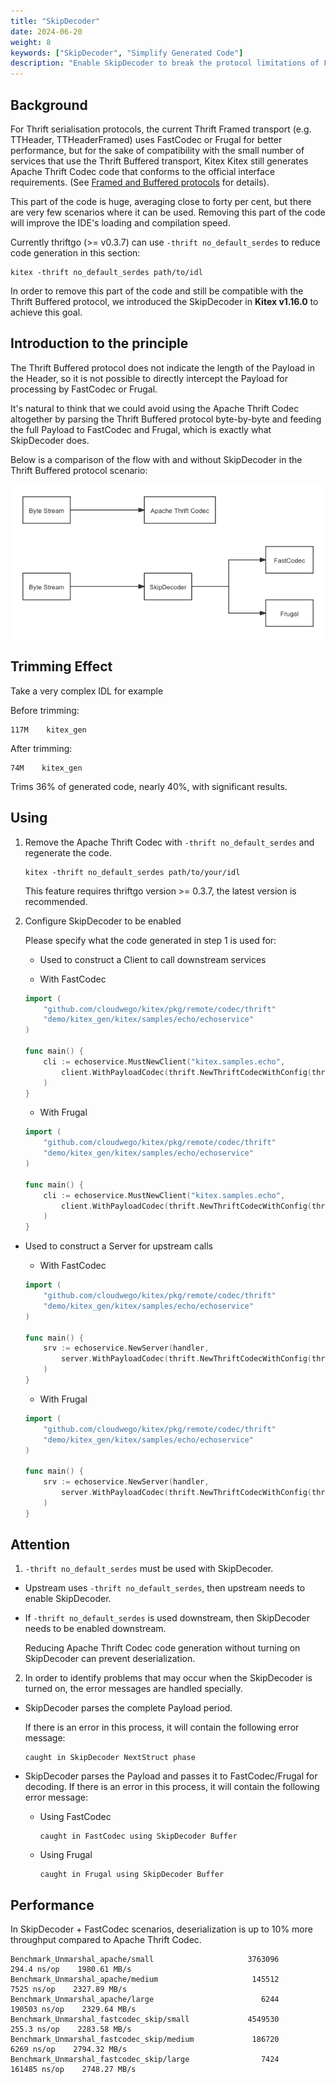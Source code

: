 ```yaml
---
title: "SkipDecoder"
date: 2024-06-20
weight: 8
keywords: ["SkipDecoder", "Simplify Generated Code"]
description: "Enable SkipDecoder to break the protocol limitations of Frugal and FastCodec, and simplify the generated code"
---
```


## Background

For Thrift serialisation protocols, the current Thrift Framed transport (e.g. TTHeader, TTHeaderFramed) uses FastCodec or Frugal for better performance, but for the sake of compatibility with the small number of services that use the Thrift Buffered transport, Kitex Kitex still generates Apache Thrift Codec code that conforms to the official interface requirements. (See [Framed and Buffered protocols](https://github.com/apache/thrift/blob/master/doc/specs/thrift-rpc.md#framed-vs-unframed-transport) for details).

This part of the code is huge, averaging close to forty per cent, but there are very few scenarios where it can be used. Removing this part of the code will improve the IDE's loading and compilation speed.

Currently thriftgo (>= v0.3.7) can use `-thrift no_default_serdes` to reduce code generation in this section:

```shell
kitex -thrift no_default_serdes path/to/idl
```

In order to remove this part of the code and still be compatible with the Thrift Buffered protocol, we introduced the SkipDecoder in **Kitex v1.16.0** to achieve this goal.

## Introduction to the principle

The Thrift Buffered protocol does not indicate the length of the Payload in the Header, so it is not possible to directly intercept the Payload for processing by FastCodec or Frugal.

It's natural to think that we could avoid using the Apache Thrift Codec altogether by parsing the Thrift Buffered protocol byte-by-byte and feeding the full Payload to FastCodec and Frugal, which is exactly what SkipDecoder does.

Below is a comparison of the flow with and without SkipDecoder in the Thrift Buffered protocol scenario:

![img](/img/docs/skip_decoder_process_comparison.png)

## Trimming Effect

Take a very complex IDL for example

Before trimming:

```
117M    kitex_gen
```

After trimming:

```
74M    kitex_gen
```

Trims 36% of generated code, nearly 40%, with significant results.

## Using

1. Remove the Apache Thrift Codec with `-thrift no_default_serdes` and regenerate the code.

   ```shell
   kitex -thrift no_default_serdes path/to/your/idl
   ```
    
   This feature requires thriftgo version >= 0.3.7, the latest version is recommended.

2.  Configure SkipDecoder to be enabled 

    Please specify what the code generated in step 1 is used for:

    - Used to construct a Client to call downstream services

    - With FastCodec
  
    ```go
    import (
        "github.com/cloudwego/kitex/pkg/remote/codec/thrift"
        "demo/kitex_gen/kitex/samples/echo/echoservice"
    )
    
    func main() {
        cli := echoservice.MustNewClient("kitex.samples.echo", 
            client.WithPayloadCodec(thrift.NewThriftCodecWithConfig(thrift.FastRead|thrift.FastWrite|thrift.EnableSkipDecoder)),
        )
    }
    ```
    
    - With Frugal
  
    ```go
    import (
        "github.com/cloudwego/kitex/pkg/remote/codec/thrift"
        "demo/kitex_gen/kitex/samples/echo/echoservice"
    )
    
    func main() {
        cli := echoservice.MustNewClient("kitex.samples.echo", 
            client.WithPayloadCodec(thrift.NewThriftCodecWithConfig(thrift.FrugalRead|thrift.FrugalWrite|thrift.EnableSkipDecoder)),
        )
    }
    ```
    
  - Used to construct a Server for upstream calls

    - With FastCodec
  
    ```go
    import (
        "github.com/cloudwego/kitex/pkg/remote/codec/thrift"
        "demo/kitex_gen/kitex/samples/echo/echoservice"
    )
    
    func main() {
        srv := echoservice.NewServer(handler,
            server.WithPayloadCodec(thrift.NewThriftCodecWithConfig(thrift.FastWrite|thrift.FastRead|thrift.EnableSkipDecoder)),
        )
    }
    ```
    
    - With Frugal
  
    ```go
    import (
        "github.com/cloudwego/kitex/pkg/remote/codec/thrift"
        "demo/kitex_gen/kitex/samples/echo/echoservice"
    )
    
    func main() {
        srv := echoservice.NewServer(handler,
            server.WithPayloadCodec(thrift.NewThriftCodecWithConfig(thrift.FrugalWrite|thrift.FrugalRead|thrift.EnableSkipDecoder)),
        )
    }
    ```
    
## Attention

1.  `-thrift no_default_serdes` must be used with SkipDecoder.

- Upstream uses `-thrift no_default_serdes`, then upstream needs to enable SkipDecoder.

- If `-thrift no_default_serdes` is used downstream, then SkipDecoder needs to be enabled downstream.

    Reducing Apache Thrift Codec code generation without turning on SkipDecoder can prevent deserialization.

2.  In order to identify problems that may occur when the SkipDecoder is turned on, the error messages are handled specially.

- SkipDecoder parses the complete Payload period.

    If there is an error in this process, it will contain the following error message:

    ```
    caught in SkipDecoder NextStruct phase
    ```

- SkipDecoder parses the Payload and passes it to FastCodec/Frugal for decoding.
    If there is an error in this process, it will contain the following error message:

  - Using FastCodec

    ```
    caught in FastCodec using SkipDecoder Buffer
    ```

  - Using Frugal

    ```
    caught in Frugal using SkipDecoder Buffer
    ```

## Performance

In SkipDecoder + FastCodec scenarios, deserialization is up to 10% more throughput compared to Apache Thrift Codec.

```
Benchmark_Unmarshal_apache/small                     3763096         294.4 ns/op    1980.61 MB/s
Benchmark_Unmarshal_apache/medium                     145512          7525 ns/op    2327.89 MB/s
Benchmark_Unmarshal_apache/large                        6244        190503 ns/op    2329.64 MB/s
Benchmark_Unmarshal_fastcodec_skip/small             4549530         255.3 ns/op    2283.58 MB/s
Benchmark_Unmarshal_fastcodec_skip/medium             186720          6269 ns/op    2794.32 MB/s
Benchmark_Unmarshal_fastcodec_skip/large                7424        161485 ns/op    2748.27 MB/s
```
